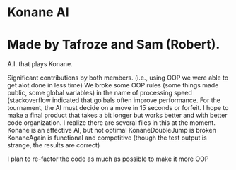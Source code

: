 # Konane AI 
# Made by Tafroze and Sam (Robert).
A.I. that plays Konane.

Significant contributions by both members.
(i.e., using OOP we were able to get alot done in less time)
We broke some OOP rules (some things made public, some global variables) in the name of processing speed (stackoverflow indicated that golbals often improve performance.
For the tournament, the AI must decide on a move in 15 seconds or forfeit.
I hope to make a final product that takes a bit longer but works better and with better code organization.
I realize there are several files in this at the moment.
Konane is an effective AI, but not optimal
KonaneDoubleJump is broken
KonaneAgain is functional and competitive (though the test output is strange, the results are correct)

I plan to re-factor the code as much as possible to make it more OOP
